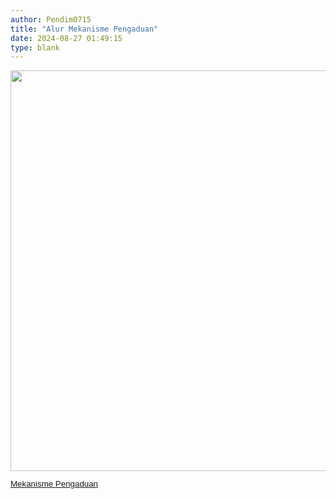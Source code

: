 ```yaml
---
author: Pendim0715
title: "Alur Mekanisme Pengaduan"
date: 2024-08-27 01:49:15
type: blank
---
```

<p style="line-height: 1.1;"><img src="/images/HSPNnB2otzMqZjQZap39.png" width="594" height="641" alt="" /></p>

<p style="line-height: 1.1;"><a href="https://drive.google.com/file/d/1LXX3ZJHwHT8OH_O9gRThb9f_CYE6t_Ia/view?usp=sharing"><span style="font-family: arial, helvetica, sans-serif; font-size: 10pt;"><span style="vertical-align: inherit;"><span style="vertical-align: inherit;"><span style="vertical-align: inherit;"><span style="vertical-align: inherit;"><span style="vertical-align: inherit;"><span style="vertical-align: inherit;">Mekanisme Pengaduan</span></span></span></span></span></span></span></a></p>
